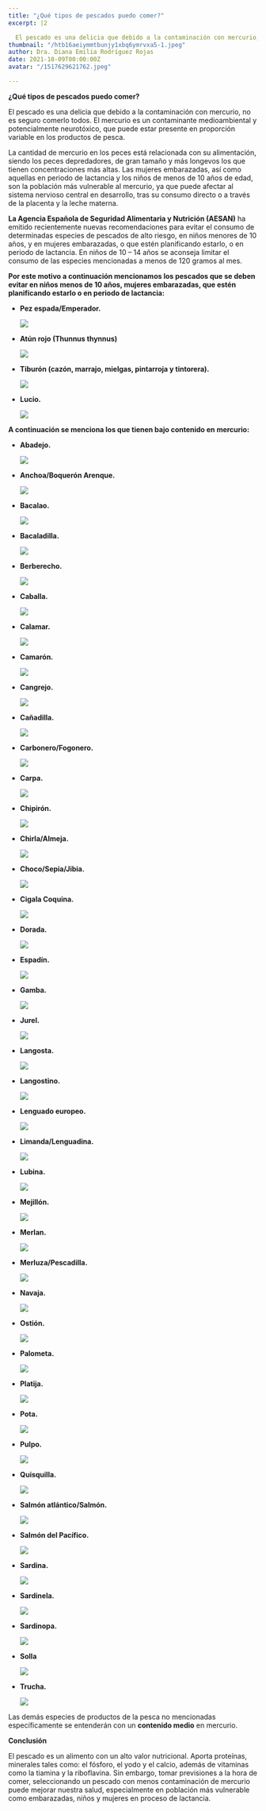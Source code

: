 ```yaml
---
title: "¿Qué tipos de pescados puedo comer?"
excerpt: |2

  El pescado es una delicia que debido a la contaminación con mercurio, no es seguro comerlo todos. El mercurio es un contaminante medioambiental y potencialmente neurotóxico, que puede estar presente en proporción variable en los productos de pesca.
thumbnail: "/htb16aeiymmtbunjy1xbq6ymrvxa5-1.jpeg"
author: Dra. Diana Emilia Rodríguez Rojas
date: 2021-10-09T00:00:00Z
avatar: "/1517629621762.jpeg"

---
```

**¿Qué tipos de pescados puedo comer?**

El pescado es una delicia que debido a la contaminación con mercurio, no es seguro comerlo todos. El mercurio es un contaminante medioambiental y potencialmente neurotóxico, que puede estar presente en proporción variable en los productos de pesca.

La cantidad de mercurio en los peces está relacionada con su alimentación, siendo los peces depredadores, de gran tamaño y más longevos los que tienen concentraciones más altas. Las mujeres embarazadas, así como aquellas en periodo de lactancia y los niños de menos de 10 años de edad, son la población más vulnerable al mercurio, ya que puede afectar al sistema nervioso central en desarrollo, tras su consumo directo o a través de la placenta y la leche materna.

**La Agencia Española de Seguridad Alimentaria y Nutrición (AESAN)** ha emitido recientemente nuevas recomendaciones para evitar el consumo de determinadas especies de pescados de alto riesgo, en niños menores de 10 años, y en mujeres embarazadas, o que estén planificando estarlo, o en periodo de lactancia. En niños de 10 – 14 años se aconseja limitar el consumo de las especies mencionadas a menos de 120 gramos al mes.

**Por este motivo a continuación mencionamos los pescados que se deben evitar en niños menos de 10 años, mujeres embarazadas, que estén planificando estarlo o en periodo de lactancia:**

* **Pez espada/Emperador.**

  ![](/pez-espada-1-1.jpeg)


* **Atún rojo (Thunnus thynnus)**

  ![](/lomo-de-atun-scaled.jpeg)
* **Tiburón (cazón, marrajo, mielgas, pintarroja y tintorera).**

  ![](/istockphoto-114442228-612x612.jpeg)


* **Lucio.**

  ![](/pez-lucio.jpeg)

**A continuación se menciona los que tienen bajo contenido en mercurio:**

* **Abadejo.**

  ![](/abadejo-de-costa.jpeg)
* **Anchoa/Boquerón Arenque.**

  ![](/img_4829.jpeg)
* **Bacalao.**

  ![](/bacalaos.jpeg)
* **Bacaladilla.**

  ![](/bacaladilla-peix-a-casa.jpeg)
* **Berberecho.**

  ![](/w700_berberecho.jpeg)
* **Caballa.**

  ![](/caballa-pescado-azul.jpeg)
* **Calamar.**

  ![](/5ea9c0c57422f.jpeg)
* **Camarón.**

  ![](/camaron-2014_03_31_022835.jpeg)
* **Cangrejo.**

  ![](/que-comen-los-cangrejos.jpeg)
* **Cañadilla.**

  ![](/canadilla-2.jpeg)
* **Carbonero/Fogonero.**

  ![](/fogonero.jpeg)
* **Carpa.**

  ![](/carpa.jpeg)
* **Chipirón.**

  ![](/w700_chipiron.jpeg)
* **Chirla/Almeja.**

  ![](/almeja-chirla-opercebeiro-2-600x315.jpeg)
* **Choco/Sepia/Jibia.**

  ![](/choco-o-sepia.jpeg)
* **Cigala Coquina.**

  ![](/coquinas_mariscoscostadehuelva.jpeg)
* **Dorada.**

  ![](/dorada-dos-pimientas-m.jpeg)
* **Espadín.**

  ![](/24204103-espadin-sprattus-sprattus-un-pequeno-pescado-azul-aislado-en-un-blanco.jpeg)
* **Gamba.**

  ![](/gamba_blanca.jpeg)
* **Jurel.**

  ![](/dafb503af24531af48af42649c9691a8.jpeg)
* **Langosta.**

  ![](/51358957_l-1.jpeg)
* **Langostino.**

  ![](/5e998154485a2.jpeg)
* **Lenguado europeo.**

  ![](/solea_solea_sw.jpeg)
* **Limanda/Lenguadina.**

  ![](/limanda_limanda_sw.jpeg)
* **Lubina.**

  ![](/r1b4eey0s.webp)
* **Mejillón.**

  ![](/alimentacion-nutricion_452466117_140640558_1706x960.jpeg)
* **Merlan.**

  ![](/liba-merlan-xl-668x400x80xx.jpeg)
* **Merluza/Pescadilla.**

  ![](/17445897582_5ac8b3e20f_o1.jpeg)
* **Navaja.**

  ![](/navajas-vinagreta-ajo.jpeg)
* **Ostión.**

  ![](/oyster-989182_960_720.jpeg)
* **Palometa.**

  ![](/5e997f1dae5e9.jpeg)
* **Platija.**

  ![](/hippoglossoides_platessoides_bon.jpeg)
* **Pota.**

  ![](/pota.jpeg)
* **Pulpo.**

  ![](/descarga-4.jpeg)
* **Quisquilla.**

  ![](/esencia-del-mar-quisquilla-1.jpeg)
* **Salmón atlántico/Salmón.**

  ![](/salmon-atlantico-600x315.jpeg)
* **Salmón del Pacífico.**

  ![](/group-of-sockeye-salmon-oncorhynchus-nerka-in-their-spawning-river_u-l-q13a4z70.jpeg)
* **Sardina.**

  ![](/sardinas-kwvg-620x349-abc.jpeg)
* **Sardinela.**

  ![](/sardinella_zunasi_katsurahama_aquarium3.jpeg)
* **Sardinopa.**

  ![](/unnamed-1.jpeg)
* **Solla**

  ![](/captura-de-pantalla-2021-10-09-a-la-s-6-55-11-p-m.png)
* **Trucha.**

  ![](/despensa6-kljg-u906804086688h-1248x770-el-correo.jpeg)

Las demás especies de productos de la pesca no mencionadas específicamente se entenderán con un **contenido medio** en mercurio.

**Conclusión**

El pescado es un alimento con un alto valor nutricional. Aporta proteínas, minerales tales como: el fósforo, el yodo y el calcio, además de vitaminas como la tiamina y la riboflavina. Sin embargo, tomar previsiones a la hora de comer, seleccionando un pescado con menos contaminación de mercurio puede mejorar nuestra salud, especialmente en población más vulnerable como embarazadas, niños y mujeres en proceso de lactancia.